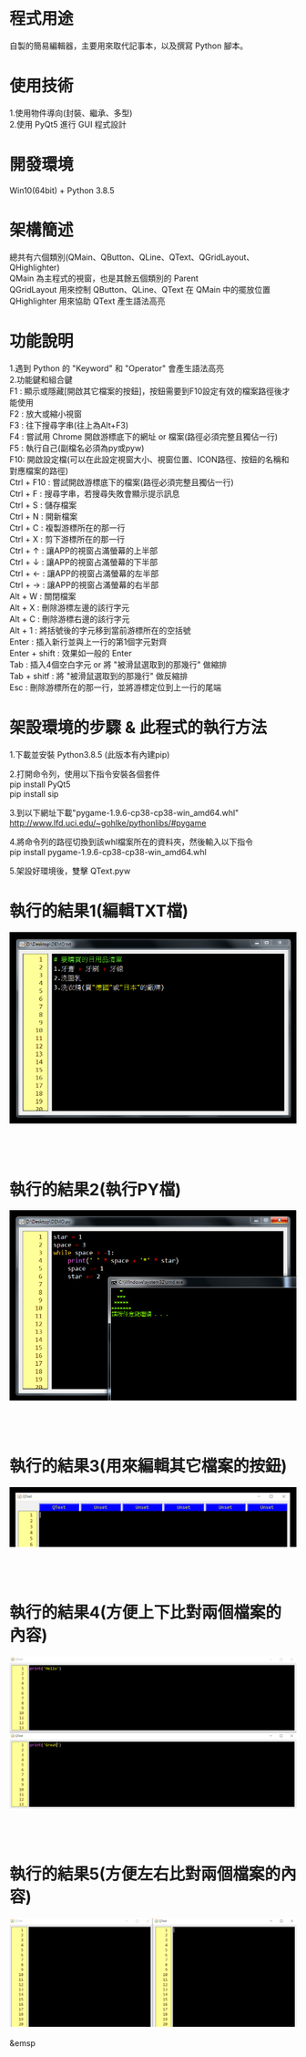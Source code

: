 # 程式用途  
自製的簡易編輯器，主要用來取代記事本，以及撰寫 Python 腳本。  
  
# 使用技術  
1.使用物件導向(封裝、繼承、多型)  
2.使用 PyQt5 進行 GUI 程式設計  
  
# 開發環境  
Win10(64bit) + Python 3.8.5  
  
# 架構簡述  
總共有六個類別(QMain、QButton、QLine、QText、QGridLayout、QHighlighter)  
QMain 為主程式的視窗，也是其餘五個類別的 Parent  
QGridLayout 用來控制 QButton、QLine、QText 在 QMain 中的擺放位置  
QHighlighter 用來協助 QText 產生語法高亮  
  
# 功能說明  
1.遇到 Python 的 "Keyword" 和 "Operator" 會產生語法高亮  
2.功能鍵和組合鍵  
F1 : 顯示或隱藏[開啟其它檔案的按鈕]，按鈕需要到F10設定有效的檔案路徑後才能使用  
F2 : 放大或縮小視窗  
F3 : 往下搜尋字串(往上為Alt+F3)  
F4 : 嘗試用 Chrome 開啟游標底下的網址 or 檔案(路徑必須完整且獨佔一行)  
F5 : 執行自己(副檔名必須為py或pyw)  
F10: 開啟設定檔(可以在此設定視窗大小、視窗位置、ICON路徑、按鈕的名稱和對應檔案的路徑)  
Ctrl + F10 : 嘗試開啟游標底下的檔案(路徑必須完整且獨佔一行)  
Ctrl + F : 搜尋字串，若搜尋失敗會顯示提示訊息  
Ctrl + S : 儲存檔案  
Ctrl + N : 開新檔案  
Ctrl + C : 複製游標所在的那一行  
Ctrl + X : 剪下游標所在的那一行  
Ctrl + ↑ : 讓APP的視窗占滿螢幕的上半部  
Ctrl + ↓ : 讓APP的視窗占滿螢幕的下半部  
Ctrl + ← : 讓APP的視窗占滿螢幕的左半部  
Ctrl + → : 讓APP的視窗占滿螢幕的右半部  
Alt + W  : 關閉檔案  
Alt + X  : 刪除游標左邊的該行字元  
Alt + C  : 刪除游標右邊的該行字元  
Alt + 1  : 將括號後的字元移到當前游標所在的空括號  
Enter : 插入新行並與上一行的第1個字元對齊  
Enter + shift : 效果如一般的 Enter  
Tab : 插入4個空白字元 or 將 "被滑鼠選取到的那幾行" 做縮排  
Tab + shitf : 將 "被滑鼠選取到的那幾行" 做反縮排  
Esc : 刪除游標所在的那一行，並將游標定位到上一行的尾端  
  
# 架設環境的步驟 & 此程式的執行方法  
1.下載並安裝 Python3.8.5 (此版本有內建pip)  
  
2.打開命令列，使用以下指令安裝各個套件  
pip install PyQt5  
pip install sip  
  
3.到以下網址下載"pygame-1.9.6-cp38-cp38-win_amd64.whl"  
http://www.lfd.uci.edu/~gohlke/pythonlibs/#pygame  
  
4.將命令列的路徑切換到該whl檔案所在的資料夾，然後輸入以下指令  
pip install pygame-1.9.6-cp38-cp38-win_amd64.whl  
  
5.架設好環境後，雙擊 QText.pyw  
  
# 執行的結果1(編輯TXT檔)  
![image](https://github.com/Jacky20200711/QText/blob/master/DEMO1.PNG?raw=true)  
&emsp;  
&emsp;  
&emsp;  
# 執行的結果2(執行PY檔)  
![image](https://github.com/Jacky20200711/QText/blob/master/DEMO2.PNG?raw=true)  
&emsp;  
&emsp;  
&emsp;  
# 執行的結果3(用來編輯其它檔案的按鈕)  
![image](https://github.com/Jacky20200711/QText/blob/master/DEMO3.PNG?raw=true)  
&emsp;  
&emsp;  
&emsp;  
# 執行的結果4(方便上下比對兩個檔案的內容)  
![image](https://github.com/Jacky20200711/QText/blob/master/DEMO4.PNG?raw=true)  
&emsp;  
&emsp;  
&emsp;  
# 執行的結果5(方便左右比對兩個檔案的內容)  
![image](https://github.com/Jacky20200711/QText/blob/master/DEMO5.PNG?raw=true)  
&emsp;  
&emsp  
